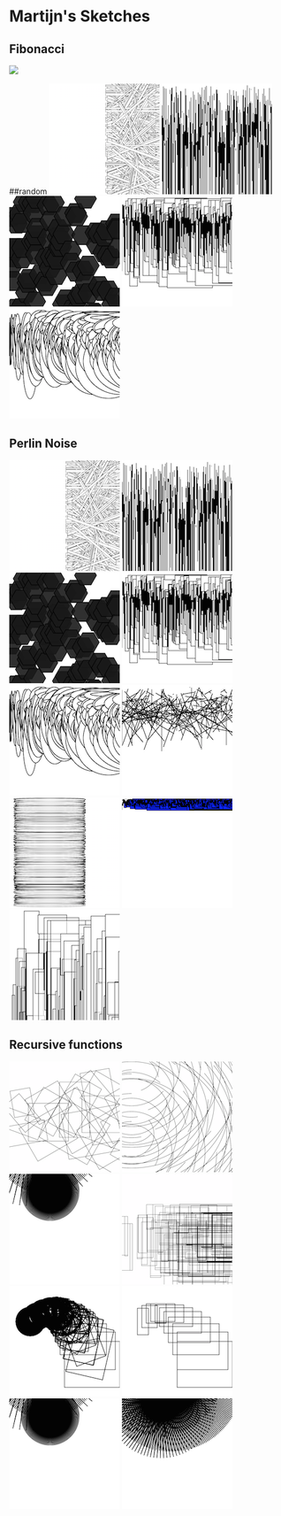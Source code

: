 # Martijn's Sketches

## Fibonacci
![](Martijn/imagefile.png)

##random
![](Martijn/pnoiserandom.png)
![](Martijn/randomnoise2.png)
![](Martijn/randompnoise3.png)
![](Martijn/randompnoise4.png)
![](Martijn/random_pnoise5.png)





## Perlin Noise
![](Martijn/pnoiserandom.png)
![](Martijn/randomnoise2.png)
![](Martijn/randompnoise3.png)
![](Martijn/randompnoise4.png)
![](Martijn/random_pnoise5.png)
![](Martijn/pnoiserandom6.png)
![](Martijn/Untitled7.png)
![](Martijn/Untitled2.png)
![](Martijn/Untitled8.png)



## Recursive functions
![](Martijn/recursion9.png)
![](Martijn/recursion8.png)
![](Martijn/recursion4.png)
![](Martijn/recursion6.png)
![](Martijn/recursion7.png)
![](Martijn/recursion5.png)
![](Martijn/recursion4.png)
![](Martijn/recursion2.png)







            
